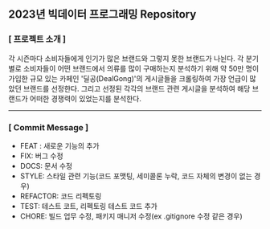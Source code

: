 ## 2023년 빅데이터 프로그래밍 Repository

### [ 프로젝트 소개 ]
각 시즌마다 소비자들에게 인기가 많은 브랜드와 그렇지 못한 브랜드가 나뉜다. 각 분기 별로 소비자들이 어떤 브랜드에서 의류를 많이 구매하는지 분석하기 위해 약 50만 명이 가입한 규모 있는 카페인 '딜공(DealGong)'의 게시글들을 크롤링하여 가장 언급이 많았던 브랜드를 선정한다. 그리고 선정된 각각의 브랜드 관련 게시글을 분석하여 해당 브랜드가 어떠한 경쟁력이 있었는지를 분석한다.

---
### [ Commit Message ] 
- FEAT : 새로운 기능의 추가
- FIX: 버그 수정
- DOCS: 문서 수정
- STYLE: 스타일 관련 기능(코드 포맷팅, 세미콜론 누락, 코드 자체의 변경이 없는 경우)
- REFACTOR: 코드 리펙토링
- TEST: 테스트 코트, 리펙토링 테스트 코드 추가
- CHORE: 빌드 업무 수정, 패키지 매니저 수정(ex .gitignore 수정 같은 경우)


